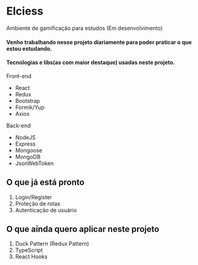 # Elciess
Ambiente de gamificação para estudos (Em desenvolvimento)

#### Venho trabalhando nesse projeto diariamente para poder praticar o que estou estudando.
#### Tecnologias e libs(as com maior destaque) usadas neste projeto.
Front-end
  - React
  - Redux
  - Bootstrap
  - Formik/Yup
  - Axios
   
Back-end
  - NodeJS
  - Express
  - Mongoose
  - MongoDB
  - JsonWebToken

## O que já está pronto
1. Login/Register
2. Proteção de rotas
3. Autenticação de usuário
  
## O que ainda quero aplicar neste projeto
1. Duck Pattern (Redux Pattern)
2. TypeScript
3. React Hooks
